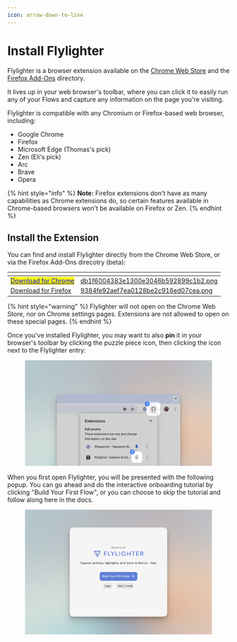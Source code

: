 ```yaml
---
icon: arrow-down-to-line
---
```


# Install Flylighter

Flylighter is a browser extension available on the [Chrome Web Store](https://chromewebstore.google.com/u/6/detail/flylighter/dlmdffmkcggiicjbfnjcnikkpahgplmd) and the [Firefox Add-Ons](https://addons.mozilla.org/en-US/firefox/addon/flylighter-beta/) directory.

It lives up in your web browser's toolbar, where you can click it to easily run any of your Flows and capture any information on the page you're visiting.

Flylighter is compatible with any Chromium or Firefox-based web browser, including:

* Google Chrome
* Firefox
* Microsoft Edge (Thomas's pick)
* Zen (Eli's pick)
* Arc
* Brave
* Opera

{% hint style="info" %}
**Note:** Firefox extensions don't have as many capabilities as Chrome extensions do, so certain features available in Chrome-based browsers won't be available on Firefox or Zen.
{% endhint %}

## Install the Extension

You can find and install Flylighter directly from the Chrome Web Store, or via the Firefox Add-Ons direcotry (beta):

<table data-card-size="large" data-column-title-hidden data-view="cards"><thead><tr><th></th><th data-hidden data-card-cover data-type="files"></th></tr></thead><tbody><tr><td>                      <a href="https://chromewebstore.google.com/u/6/detail/flylighter-capture-articl/dlmdffmkcggiicjbfnjcnikkpahgplmd"><mark style="color:blue;">Download for Chrome</mark></a></td><td><a href="../.gitbook/assets/db1f6004383e1300e3046b592899c1b2.png">db1f6004383e1300e3046b592899c1b2.png</a></td></tr><tr><td>                      <a href="https://addons.mozilla.org/en-US/firefox/addon/flylighter-beta/">Download for Firefox</a></td><td><a href="../.gitbook/assets/9384fe92aef7ea0128be2c916ed07cea.png">9384fe92aef7ea0128be2c916ed07cea.png</a></td></tr></tbody></table>

{% hint style="warning" %}
Flylighter will not open on the Chrome Web Store, nor on Chrome settings pages. Extensions are not allowed to open on these special pages.
{% endhint %}

Once you've installed Flylighter, you may want to also **pin** it in your browser's toolbar by clicking the puzzle piece icon, then clicking the icon next to the Flylighter entry:

<figure><img src="../.gitbook/assets/CleanShot 2025-01-30 at 08.42.05.png" alt=""><figcaption></figcaption></figure>

When you first open Flylighter, you will be presented with the following popup. You can go ahead and do the interactive onboarding tutorial by clicking "Build Your First Flow", or you can choose to skip the tutorial and follow along here in the docs.

<figure><img src="../.gitbook/assets/CleanShot 2025-01-30 at 08.36.59 (1).png" alt=""><figcaption></figcaption></figure>
